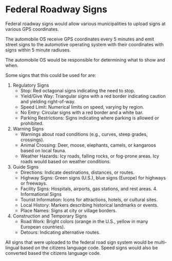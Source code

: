 # Federal Roadway Signs

Federal roadway signs would allow various municipalities to upload signs at various GPS coordinates.

The automobile OS receive GPS coordinates every 5 minutes and emit street signs to the automotive operating system with their coordinates with signs within 5 minute radiuses.

The automobile OS would be responsible for determining what to show and when.

Some signs that this could be used for are:

1. Regulatory Signs
   - Stop: Red octagonal signs indicating the need to stop.
   - Yield/Give Way: Triangular signs with a red border indicating caution and yielding right-of-way.
   - Speed Limit: Numerical limits on speed, varying by region.
   - No Entry: Circular signs with a red border and a white bar.
   - Parking Restrictions: Signs indicating where parking is allowed or prohibited.
2. Warning Signs
   - Warnings about road conditions (e.g., curves, steep grades, crossings).
   - Animal Crossing: Deer, moose, elephants, camels, or kangaroos based on local fauna.
   - Weather Hazards: Icy roads, falling rocks, or fog-prone areas. Icy roads would based on weather conditions.
3. Guide Signs
   - Directions: Indicate destinations, distances, or routes.
   - Highway Signs: Green signs (U.S.), blue signs (Europe) for highways or freeways.
   - Facility Signs: Hospitals, airports, gas stations, and rest areas. 4. Informational Signs
   - Tourist Information: Icons for attractions, hotels, or cultural sites.
   - Local History: Markers describing historical landmarks or events.
   - Place Names: Signs at city or village borders.
4. Construction and Temporary Signs
   - Road Work: Bright colors (orange in the U.S., yellow in many European countries).
   - Detours: Indicating alternative routes.

All signs that were uploaded to the federal road sign system would be multi-lingual based on the citizens language code.
Speed signs would also be converted based the citizens language code.
